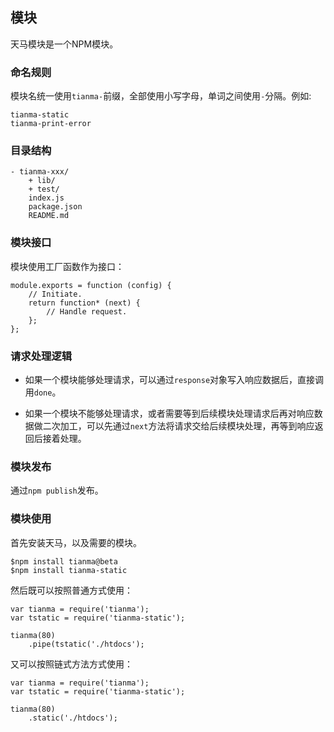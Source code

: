 模块
-------------------

天马模块是一个NPM模块。

### 命名规则

模块名统一使用`tianma-`前缀，全部使用小写字母，单词之间使用`-`分隔。例如:

	tianma-static
	tianma-print-error
	
### 目录结构

	- tianma-xxx/
		+ lib/
		+ test/
		index.js
		package.json
		README.md
		
### 模块接口

模块使用工厂函数作为接口：

	module.exports = function (config) {
		// Initiate.
		return function* (next) {
			// Handle request.
		};
	};
	
### 请求处理逻辑

+ 如果一个模块能够处理请求，可以通过`response`对象写入响应数据后，直接调用`done`。

+ 如果一个模块不能够处理请求，或者需要等到后续模块处理请求后再对响应数据做二次加工，可以先通过`next`方法将请求交给后续模块处理，再等到响应返回后接着处理。

### 模块发布

通过`npm publish`发布。

### 模块使用

首先安装天马，以及需要的模块。

	$npm install tianma@beta
	$npm install tianma-static
	
然后既可以按照普通方式使用：

	var tianma = require('tianma');
	var tstatic = require('tianma-static');
	
	tianma(80)
		.pipe(tstatic('./htdocs');
		
又可以按照链式方法方式使用：

	var tianma = require('tianma');
	var tstatic = require('tianma-static');
	
	tianma(80)
		.static('./htdocs');